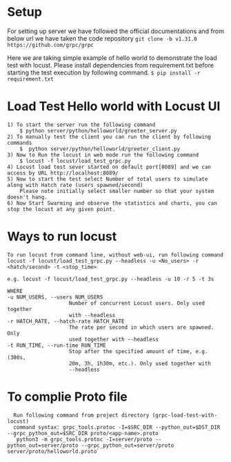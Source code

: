 #  Setup
For setting up server we have followed the official documentations and from below url we have taken the code repository 
   `git clone -b v1.31.0 https://github.com/grpc/grpc`
   
Here we are taking simple example of hello world to demonstrate the load test with locust. 
Please install dependencies from requirement.txt before starting the test execution by following command.
    `$ pip install -r requirement.txt` 


#  Load Test Hello world with Locust UI
    1) To start the server run the following command 
        $ python server/python/helloworld/greeter_server.py
    2) To manually test the client you can run the client by following commands
        $  python server/python/helloworld/greeter_client.py
    3) Now to Run the locust in web mode run the following command 
        $ locust -f locust/load_test_grpc.py
    4) Locust load test sever started on default port[8089] and we can access by URL http://localhost:8089/
    5) Now to start the test select Number of total users to simulate along with Hatch rate (users spawned/second)
        Please note initially select smaller number so that your system doesn't hang.
    6) Now Start Swarming and observe the statistics and charts, you can stop the locust at any given point.
    
# Ways to run locust
    To run locust from command line, without web-ui, run following command
    locust -f locust/load_test_grpc.py --headless -u <No_users> -r <hatch/second> -t <stop_time>
                        
    e.g. locust -f locust/load_test_grpc.py --headless -u 10 -r 5 -t 3s

    WHERE 
    -u NUM_USERS, --users NUM_USERS
                        Number of concurrent Locust users. Only used together
                        with --headless
    -r HATCH_RATE, --hatch-rate HATCH_RATE
                        The rate per second in which users are spawned. Only
                        used together with --headless
    -t RUN_TIME, --run-time RUN_TIME
                        Stop after the specified amount of time, e.g. (300s,
                        20m, 3h, 1h30m, etc.). Only used together with
                        --headless
    
    
# To complie Proto file
      Run following command from project directory (grpc-load-test-with-locust)
      command syntax: grpc_tools.protoc -I=$SRC_DIR --python_out=$DST_DIR --grpc_python_out=$SRC_DIR proto/<app-name>.proto
      `python3 -m grpc_tools.protoc -I=server/proto --python_out=server/proto --grpc_python_out=server/proto server/proto/helloworld.proto`
